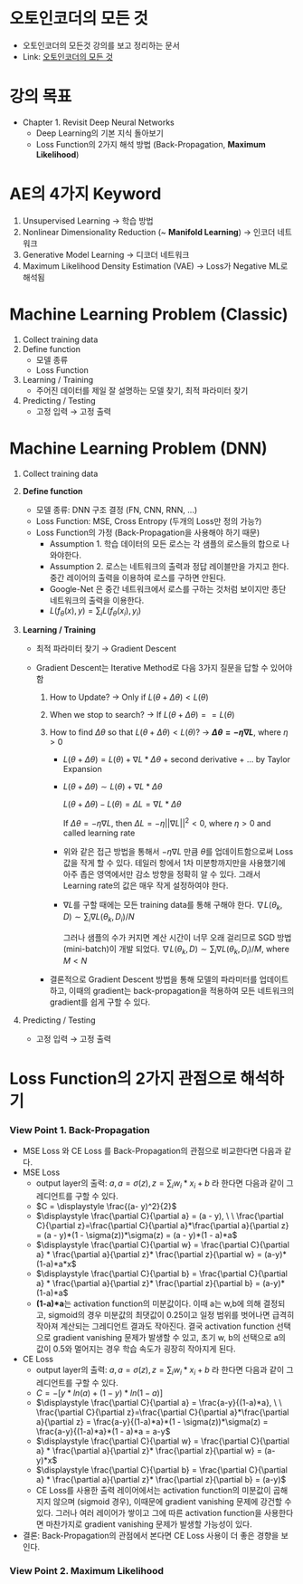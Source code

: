 # 오토인코더의 모든 것

- 오토인코더의 모든것 강의를 보고 정리하는 문서
- Link: [오토인코더의 모든 것](https://d2.naver.com/news/0956269)

# 강의 목표

- Chapter 1. Revisit Deep Neural Networks
  - Deep Learning의 기본 지식 돌아보기
  - Loss Function의 2가지 해석 방법 (Back-Propagation, **Maximum Likelihood**)


# AE의 4가지 Keyword

1. Unsupervised Learning $\rightarrow$ 학습 방법
2. Nonlinear Dimensionality Reduction (~ **Manifold Learning**) $\rightarrow$ 인코더 네트워크
3. Generative Model Learning $\rightarrow$ 디코더 네트워크
4. Maximum Likelihood Density Estimation (VAE) $\rightarrow$ Loss가 Negative ML로 해석됨

# Machine Learning Problem (Classic)

1. Collect training data
2. Define function
   - 모델 종류
   - Loss Function
3. Learning / Training
   - 주어진 데이터를 제일 잘 설명하는 모델 찾기, 최적 파라미터 찾기
4. Predicting / Testing
   - 고정 입력 $\rightarrow$ 고정 출력

# Machine Learning Problem (DNN)

1. Collect training data
2. **Define function**
   - 모델 종류: DNN 구조 결정 (FN, CNN, RNN, ...)
   - Loss Function: MSE, Cross Entropy (두개의 Loss만 정의 가능?)
   - Loss Function의 가정 (Back-Propagation을 사용해야 하기 때문)
     - Assumption 1. 학습 데이터의 모든 로스는 각 샘플의 로스들의 합으로 나와야한다.
     - Assumption 2. 로스는 네트워크의 출력과 정답 레이블만을 가지고 한다. 중간 레이어의 출력을 이용하여 로스를 구하면 안된다.
     - Google-Net 은 중간 네트워크에서 로스를 구하는 것처럼 보이지만 종단 네트워크의 출력을 이용한다.
     - $L(f_{\theta}(x), y) = \sum_{i}L(f_{\theta}(x_i), y_i)$
3. **Learning / Training**
   - 최적 파라미터 찾기 $\rightarrow$ Gradient Descent
   - Gradient Descent는 Iterative Method로 다음 3가지 질문을 답할 수 있어야 함
     1. How to Update? $\rightarrow$ Only if $L(\theta + \Delta\theta) < L(\theta)$

     2. When we stop to search? $\rightarrow$ If $L(\theta + \Delta\theta) == L(\theta)$

     3. How to find $\Delta\theta$ so that $L(\theta + \Delta\theta) < L(\theta)$? $\rightarrow$ **$\Delta\theta = -\eta\nabla L$**, where $\eta > 0$

        - $L(\theta + \Delta\theta) = L(\theta) + \nabla L * \Delta\theta$ + second derivative + ...   by Taylor Expansion

        - $L(\theta + \Delta\theta) \sim L(\theta) + \nabla L * \Delta\theta$

          $L(\theta + \Delta\theta) - L(\theta)= \Delta L =\nabla L * \Delta\theta$

          If $\Delta\theta = -\eta\nabla L$, then $\Delta L = -\eta {||\nabla L||}^2 < 0$, where $\eta > 0$ and called learning rate

        - 위와 같은 접근 방법을 통해서 $-\eta\nabla L$ 만큼 $\theta$를 업데이트함으로써 Loss 값을 작게 할 수 있다. 테일러 항에서 1차 미분항까지만을 사용했기에 아주 좁은 영역에서만 감소 방향을 정확히 알 수 있다. 그래서 Learning rate의 값은 매우 작게 설정하여야 한다.

        - $\nabla L$를 구할 때에는 모든 training data를 통해 구해야 한다. $\nabla L(\theta_k, D)\sim \sum_{i}\nabla L(\theta_k, D_i) / N$

          그러나 샘플의 수가 커지면 계산 시간이 너무 오래 걸리므로 SGD 방법 (mini-batch)이 개발 되었다. $\nabla L(\theta_k, D)\sim \sum_{i}\nabla L(\theta_k, D_i) / M$, where $M < N$

     - 결론적으로 Gradient Descent 방법을 통해 모델의 파라미터를 업데이트하고, 이때의 gradient는 back-propagation을 적용하여 모든 네트워크의 gradient를 쉽게 구할 수 있다.

4. Predicting / Testing

   - 고정 입력 $\rightarrow$ 고정 출력


# Loss Function의 2가지 관점으로 해석하기

### View Point 1. Back-Propagation

- MSE Loss 와 CE Loss 를 Back-Propagation의 관점으로 비교한다면 다음과 같다.
- MSE Loss
  - output layer의 출력: $a, a = \sigma(z), z = \displaystyle \sum_i{w_i*x_i}+b$ 라 한다면 다음과 같이 그레디언트를 구할 수 있다.
  - $C = \displaystyle \frac{(a- y)^2}{2}$
  - $\displaystyle \frac{\partial C}{\partial a} = (a - y),  \ \ \frac{\partial C}{\partial z}=\frac{\partial C}{\partial a}*\frac{\partial a}{\partial z} = (a - y)*(1 - \sigma(z))*\sigma(z) = (a - y)*(1 - a)*a$
  - $\displaystyle \frac{\partial C}{\partial w} =  \frac{\partial C}{\partial a} *  \frac{\partial a}{\partial z}*  \frac{\partial z}{\partial w} = (a-y)*(1-a)*a*x$
  - $\displaystyle \frac{\partial C}{\partial b} =  \frac{\partial C}{\partial a} *  \frac{\partial a}{\partial z}*  \frac{\partial z}{\partial b} = (a-y)*(1-a)*a$
  - **(1-a)*a**는 activation function의 미분값이다. 이때 a는 w,b에 의해 결정되고, sigmoid의 경우 미분값의 최댓값이 0.25이고 일정 범위를 벗어나면 급격히 작아져 계산되는 그레디언트 결과도 작아진다. 결국 activation function 선택으로 gradient vanishing 문제가 발생할 수 있고, 초기 w, b의 선택으로 a의 값이 0.5와 멀어지는 경우 학습 속도가 굉장히 작아지게 된다.
- CE Loss
  - output layer의 출력: $a, a = \sigma(z), z = \displaystyle \sum_i{w_i*x_i}+b$ 라 한다면 다음과 같이 그레디언트를 구할 수 있다.
  - $C = -[y * ln(a) + (1-y)*ln(1 - a)]$
  - $\displaystyle \frac{\partial C}{\partial a} = \frac{a-y}{(1-a)*a},  \ \ \frac{\partial C}{\partial z}=\frac{\partial C}{\partial a}*\frac{\partial a}{\partial z} = \frac{a-y}{(1-a)*a}*(1 - \sigma(z))*\sigma(z) = \frac{a-y}{(1-a)*a}*(1 - a)*a = a-y$
  - $\displaystyle \frac{\partial C}{\partial w} =  \frac{\partial C}{\partial a} *  \frac{\partial a}{\partial z}*  \frac{\partial z}{\partial w} = (a-y)*x$
  - $\displaystyle \frac{\partial C}{\partial b} =  \frac{\partial C}{\partial a} *  \frac{\partial a}{\partial z}*  \frac{\partial z}{\partial b} = (a-y)$
  - CE Loss를 사용한 출력 레이어에서는 activation function의 미분값이 곱해지지 않으며 (sigmoid 경우), 이때문에 gradient vanishing 문제에 강건할 수 있다. 그러나 여러 레이어가 쌓이고 그에 따른 activation function을 사용한다면 마찬가지로 gradient vanishing 문제가 발생할 가능성이 있다.
- 결론: Back-Propagation의 관점에서 본다면 CE Loss 사용이 더 좋은 경향을 보인다.

### View Point 2. Maximum Likelihood